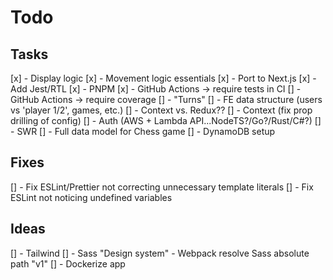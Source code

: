 # Todo

## Tasks

[x] - Display logic
[x] - Movement logic essentials
[x] - Port to Next.js
[x] - Add Jest/RTL
[x] - PNPM
[x] - GitHub Actions -> require tests in CI
[] - GitHub Actions -> require coverage
[] - "Turns"
[] - FE data structure (users vs 'player 1/2', games, etc.)
[] - Context vs. Redux??
[] - Context (fix prop drilling of config)
[] - Auth (AWS + Lambda API...NodeTS?/Go?/Rust/C#?)
[] - SWR
[] - Full data model for Chess game
[] - DynamoDB setup

## Fixes

[] - Fix ESLint/Prettier not correcting unnecessary template literals
[] - Fix ESLint not noticing undefined variables

## Ideas

[] - Tailwind
[] - Sass "Design system" - Webpack resolve Sass absolute path "v1"
[] - Dockerize app
